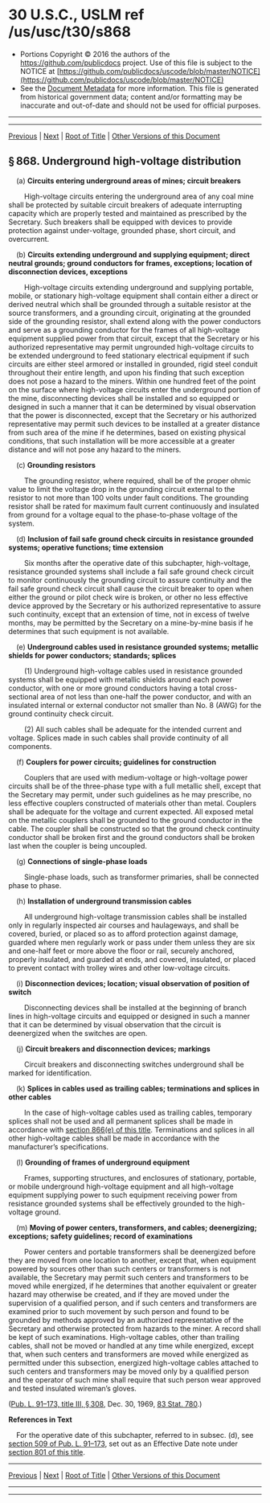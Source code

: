 ---
---

# 30 U.S.C., USLM ref /us/usc/t30/s868

* Portions Copyright © 2016 the authors of the https://github.com/publicdocs project.
  Use of this file is subject to the NOTICE at [https://github.com/publicdocs/uscode/blob/master/NOTICE](https://github.com/publicdocs/uscode/blob/master/NOTICE)
* See the [Document Metadata](././../../../../..//README.md) for more information.
  This file is generated from historical government data; content and/or formatting may be inaccurate and out-of-date and should not be used for official purposes.

----------
----------

[Previous](./../../../../..//us/usc/t30/ch22/schIII/m__us_usc_t30_s867.md) | [Next](./../../../../..//us/usc/t30/ch22/schIII/m__us_usc_t30_s869.md) | [Root of Title](./../../../../../) | [Other Versions of this Document](https://publicdocs.github.io/go/links?ns=uslm&ref=%2Fus%2Fusc%2Ft30%2Fs868)

## § 868. Underground high-voltage distribution

    (a) __Circuits entering underground areas of mines; circuit breakers__ 

        High-voltage circuits entering the underground area of any coal mine shall be protected by suitable circuit breakers of adequate interrupting capacity which are properly tested and maintained as prescribed by the Secretary. Such breakers shall be equipped with devices to provide protection against under-voltage, grounded phase, short circuit, and overcurrent.

    (b) __Circuits extending underground and supplying equipment; direct neutral grounds; ground conductors for frames, exceptions; location of disconnection devices, exceptions__ 

        High-voltage circuits extending underground and supplying portable, mobile, or stationary high-voltage equipment shall contain either a direct or derived neutral which shall be grounded through a suitable resistor at the source transformers, and a grounding circuit, originating at the grounded side of the grounding resistor, shall extend along with the power conductors and serve as a grounding conductor for the frames of all high-voltage equipment supplied power from that circuit, except that the Secretary or his authorized representative may permit ungrounded high-voltage circuits to be extended underground to feed stationary electrical equipment if such circuits are either steel armored or installed in grounded, rigid steel conduit throughout their entire length, and upon his finding that such exception does not pose a hazard to the miners. Within one hundred feet of the point on the surface where high-voltage circuits enter the underground portion of the mine, disconnecting devices shall be installed and so equipped or designed in such a manner that it can be determined by visual observation that the power is disconnected, except that the Secretary or his authorized representative may permit such devices to be installed at a greater distance from such area of the mine if he determines, based on existing physical conditions, that such installation will be more accessible at a greater distance and will not pose any hazard to the miners.

    (c) __Grounding resistors__ 

        The grounding resistor, where required, shall be of the proper ohmic value to limit the voltage drop in the grounding circuit external to the resistor to not more than 100 volts under fault conditions. The grounding resistor shall be rated for maximum fault current continuously and insulated from ground for a voltage equal to the phase-to-phase voltage of the system.

    (d) __Inclusion of fail safe ground check circuits in resistance grounded systems; operative functions; time extension__ 

        Six months after the operative date of this subchapter, high-voltage, resistance grounded systems shall include a fail safe ground check circuit to monitor continuously the grounding circuit to assure continuity and the fail safe ground check circuit shall cause the circuit breaker to open when either the ground or pilot check wire is broken, or other no less effective device approved by the Secretary or his authorized representative to assure such continuity, except that an extension of time, not in excess of twelve months, may be permitted by the Secretary on a mine-by-mine basis if he determines that such equipment is not available.

    (e) __Underground cables used in resistance grounded systems; metallic shields for power conductors; standards; splices__ 

        (1) Underground high-voltage cables used in resistance grounded systems shall be equipped with metallic shields around each power conductor, with one or more ground conductors having a total cross-sectional area of not less than one-half the power conductor, and with an insulated internal or external conductor not smaller than No. 8 (AWG) for the ground continuity check circuit.

        (2) All such cables shall be adequate for the intended current and voltage. Splices made in such cables shall provide continuity of all components.

    (f) __Couplers for power circuits; guidelines for construction__ 

        Couplers that are used with medium-voltage or high-voltage power circuits shall be of the three-phase type with a full metallic shell, except that the Secretary may permit, under such guidelines as he may prescribe, no less effective couplers constructed of materials other than metal. Couplers shall be adequate for the voltage and current expected. All exposed metal on the metallic couplers shall be grounded to the ground conductor in the cable. The coupler shall be constructed so that the ground check continuity conductor shall be broken first and the ground conductors shall be broken last when the coupler is being uncoupled.

    (g) __Connections of single-phase loads__ 

        Single-phase loads, such as transformer primaries, shall be connected phase to phase.

    (h) __Installation of underground transmission cables__ 

        All underground high-voltage transmission cables shall be installed only in regularly inspected air courses and haulageways, and shall be covered, buried, or placed so as to afford protection against damage, guarded where men regularly work or pass under them unless they are six and one-half feet or more above the floor or rail, securely anchored, properly insulated, and guarded at ends, and covered, insulated, or placed to prevent contact with trolley wires and other low-voltage circuits.

    (i) __Disconnection devices; location; visual observation of position of switch__ 

        Disconnecting devices shall be installed at the beginning of branch lines in high-voltage circuits and equipped or designed in such a manner that it can be determined by visual observation that the circuit is deenergized when the switches are open.

    (j) __Circuit breakers and disconnection devices; markings__ 

        Circuit breakers and disconnecting switches underground shall be marked for identification.

    (k) __Splices in cables used as trailing cables; terminations and splices in other cables__ 

        In the case of high-voltage cables used as trailing cables, temporary splices shall not be used and all permanent splices shall be made in accordance with [section 866(e) of this title][/us/usc/t30/s866/e]. Terminations and splices in all other high-voltage cables shall be made in accordance with the manufacturer’s specifications.

    (l) __Grounding of frames of underground equipment__ 

        Frames, supporting structures, and enclosures of stationary, portable, or mobile underground high-voltage equipment and all high-voltage equipment supplying power to such equipment receiving power from resistance grounded systems shall be effectively grounded to the high-voltage ground.

    (m) __Moving of power centers, transformers, and cables; deenergizing; exceptions; safety guidelines; record of examinations__ 

        Power centers and portable transformers shall be deenergized before they are moved from one location to another, except that, when equipment powered by sources other than such centers or transformers is not available, the Secretary may permit such centers and transformers to be moved while energized, if he determines that another equivalent or greater hazard may otherwise be created, and if they are moved under the supervision of a qualified person, and if such centers and transformers are examined prior to such movement by such person and found to be grounded by methods approved by an authorized representative of the Secretary and otherwise protected from hazards to the miner. A record shall be kept of such examinations. High-voltage cables, other than trailing cables, shall not be moved or handled at any time while energized, except that, when such centers and transformers are moved while energized as permitted under this subsection, energized high-voltage cables attached to such centers and transformers may be moved only by a qualified person and the operator of such mine shall require that such person wear approved and tested insulated wireman’s gloves.

([Pub. L. 91–173, title III, § 308][/us/pl/91/173/s308], Dec. 30, 1969, [83 Stat. 780][/us/stat/83/780].)

 __References in Text__ 

    For the operative date of this subchapter, referred to in subsec. (d), see [section 509 of Pub. L. 91–173][/us/pl/91/173/s509], set out as an Effective Date note under [section 801 of this title][/us/usc/t30/s801].

----------

[Previous](./../../../../..//us/usc/t30/ch22/schIII/m__us_usc_t30_s867.md) | [Next](./../../../../..//us/usc/t30/ch22/schIII/m__us_usc_t30_s869.md) | [Root of Title](./../../../../../) | [Other Versions of this Document](https://publicdocs.github.io/go/links?ns=uslm&ref=%2Fus%2Fusc%2Ft30%2Fs868)

----------
----------

[/us/usc/t30/s866/e]: https://publicdocs.github.io/go/links?ns=uslm&ref=%2Fus%2Fusc%2Ft30%2Fs866%2Fe
[/us/pl/91/173/s308]: https://publicdocs.github.io/go/links?ns=uslm&ref=%2Fus%2Fpl%2F91%2F173%2Fs308
[/us/stat/83/780]: https://publicdocs.github.io/go/links?ns=uslm&ref=%2Fus%2Fstat%2F83%2F780
[/us/pl/91/173/s509]: https://publicdocs.github.io/go/links?ns=uslm&ref=%2Fus%2Fpl%2F91%2F173%2Fs509
[/us/usc/t30/s801]: https://publicdocs.github.io/go/links?ns=uslm&ref=%2Fus%2Fusc%2Ft30%2Fs801


